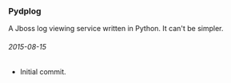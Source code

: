 ### Pydplog

A Jboss log viewing service written in Python. It can't be simpler.

###### 2015-08-15

- Initial commit.